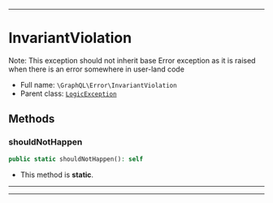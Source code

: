 ***

# InvariantViolation

Note:
This exception should not inherit base Error exception as it is raised when there is an error somewhere in
user-land code

* Full name: `\GraphQL\Error\InvariantViolation`
* Parent class: [`LogicException`](../../LogicException.md)

## Methods

### shouldNotHappen

```php
public static shouldNotHappen(): self
```

* This method is **static**.

***


***

